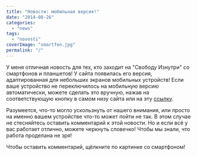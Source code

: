 ```yaml
---
title: "Новости: мобильная версия!"
date: "2014-08-26"
categories: 
  - "news"
tags: 
  - "novosti"
coverImage: "smartfon.jpg"
permalink: "/"
---
```


У меня отличная новость для тех, кто заходит на "Свободу Изнутри" со смартфонов и планшетов! У сайта появилась его версия, адаптированная для небольших экранов мобильных устройств! Если ваше устройство не переключилось на мобильную версию автоматически, можете сделать это вручную, нажав на соответствующую кнопку в самом низу сайта или на эту [ссылку](http://svobodaiznutri.ru/?am_force_theme_layout=mobile "Переключиться на мобильную версию").

Разумеется, что-то могло ускользнуть от нашего внимания, или просто на именно вашем устройстве что-то может пойти не так. В этом случае не стесняйтесь оставить комментарий к этой новости. Но и если всё у вас работает отлично, можете черкнуть словечко! Чтобы мы знали, что работа проделана не зря!

Чтобы оставить комментарий, щёлкните по картинке со смартфоном!
